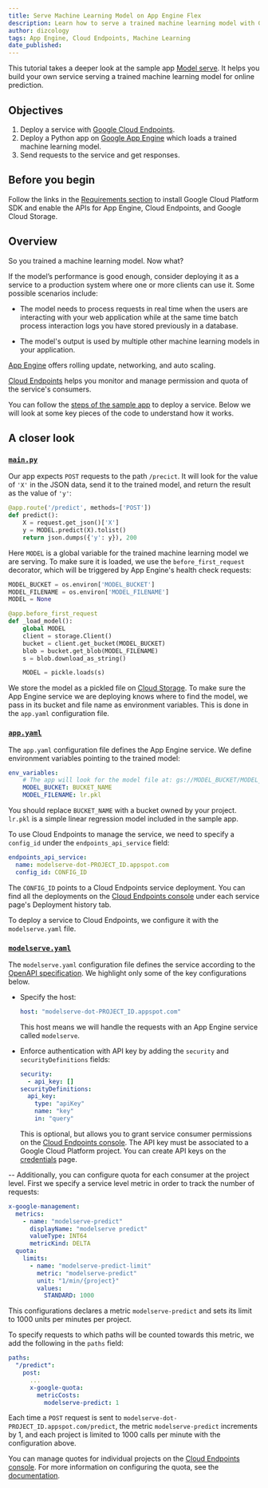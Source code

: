 ```yaml
---
title: Serve Machine Learning Model on App Engine Flex
description: Learn how to serve a trained machine learning model with Google App Engine flex environment.
author: dizcology
tags: App Engine, Cloud Endpoints, Machine Learning
date_published: 
---
```

This tutorial takes a deeper look at the sample app [Model serve][modelserve].  It helps you build your own service serving a trained machine learning model for online prediction.

## Objectives

1. Deploy a service with [Google Cloud Endpoints][endpoints].
1. Deploy a Python app on [Google App Engine][appengine] which loads a trained machine learning model.
1. Send requests to the service and get responses.

## Before you begin

Follow the links in the [Requirements section][requirements] to install Google Cloud Platform SDK and enable the APIs for App Engine, Cloud Endpoints, and Google Cloud Storage.

## Overview

So you trained a machine learning model.  Now what?

If the model’s performance is good enough, consider deploying it as a service to a production system where one or more clients can use it.  Some possible scenarios include:

- The model needs to process requests in real time when the users are interacting with your web application while at the same time batch process interaction logs you have stored previously in a database.

- The model's output is used by multiple other machine learning models in your application.

[App Engine][appengine] offers rolling update, networking, and auto scaling.

[Cloud Endpoints][endpoints] helps you monitor and manage permission and quota of the service's consumers.

You can follow the [steps of the sample app][steps] to deploy a service.  Below we will look at some key pieces of the code to understand how it works.

## A closer look

### [`main.py`][main.py]

Our app expects `POST` requests to the path `/precict`.  It will look for the value of `'X'` in the JSON data, send it to the trained model, and return the result as the value of `'y'`:

```python
@app.route('/predict', methods=['POST'])
def predict():
    X = request.get_json()['X']
    y = MODEL.predict(X).tolist()
    return json.dumps({'y': y}), 200
```

Here `MODEL` is a global variable for the trained machine learning model we are serving.  To make sure it is loaded, we use the `before_first_request` decorator, which will be triggered by App Engine's health check requests:

```python
MODEL_BUCKET = os.environ['MODEL_BUCKET']
MODEL_FILENAME = os.environ['MODEL_FILENAME']
MODEL = None

@app.before_first_request
def _load_model():
    global MODEL
    client = storage.Client()
    bucket = client.get_bucket(MODEL_BUCKET)
    blob = bucket.get_blob(MODEL_FILENAME)
    s = blob.download_as_string()

    MODEL = pickle.loads(s)
```

We store the model as a pickled file on [Cloud Storage][storage].  To make sure the App Engine service we are deploying knows where to find the model, we pass in its bucket and file name as environment variables.  This is done in the `app.yaml` configuration file.


### [`app.yaml`][app.yaml]

The `app.yaml` configuration file defines the App Engine service.  We define environment variables pointing to the trained model:

```yaml
env_variables:
    # The app will look for the model file at: gs://MODEL_BUCKET/MODEL_FILENAME
    MODEL_BUCKET: BUCKET_NAME
    MODEL_FILENAME: lr.pkl
```

You should replace `BUCKET_NAME` with a bucket owned by your project.  `lr.pkl` is a simple linear regression model included in the sample app.

To use Cloud Endpoints to manage the service, we need to specify a `config_id` under the `endpoints_api_service` field:

```yaml
endpoints_api_service:
  name: modelserve-dot-PROJECT_ID.appspot.com
  config_id: CONFIG_ID
```

The `CONFIG_ID` points to a Cloud Endpoints service deployment.  You can find all the deployments on the [Cloud Endpoints console][endpoints] under each service page's Deployment history tab.

To deploy a service to Cloud Endpoints, we configure it with the `modelserve.yaml` file.

### [`modelserve.yaml`][modelserve.yaml]

The `modelserve.yaml` configuration file defines the service according to the [OpenAPI specification][openapi].  We highlight only some of the key configurations below.

- Specify the host:

  ```yaml
  host: "modelserve-dot-PROJECT_ID.appspot.com"
  ```

  This host means we will handle the requests with an App Engine service called `modelserve`.

- Enforce authentication with API key by adding the `security` and `securityDefinitions` fields:

    ```yaml
    security:
      - api_key: []
    securityDefinitions:
      api_key:
        type: "apiKey"
        name: "key"
        in: "query"
    ```

    This is optional, but allows you to grant service consumer permissions on the [Cloud Endpoints console][endpoints].  The API key must be associated to a Google Cloud Platform project.  You can create API keys on the [credentials][credentials] page.

-- Additionally, you can configure quota for each consumer at the project level.  First we specify a service level metric in order to track the number of requests:

  ```yaml
  x-google-management:
    metrics:
      - name: "modelserve-predict"
        displayName: "modelserve predict"
        valueType: INT64
        metricKind: DELTA
    quota:
      limits:
        - name: "modelserve-predict-limit"
          metric: "modelserve-predict"
          unit: "1/min/{project}"
          values:
            STANDARD: 1000
  ```

  This configurations declares a metric `modelserve-predict` and sets its limit to 1000 units per minutes per project.

  To specify requests to which paths will be counted towards this metric, we add the following in the `paths` field:

  ```yaml
  paths:
    "/predict":
      post:
        ...
        x-google-quota:
          metricCosts:
            modelserve-predict: 1
  ```

  Each time a `POST` request is sent to `modelserve-dot-PROJECT_ID.appspot.com/predict`, the metric `modelserve-predict` increments by 1, and each project is limited to 1000 calls per minute with the configuration above.

  You can manage quotes for individual projects on the [Cloud Endpoints console][endpoints].  For more information on configuring the quota, see the [documentation][quota_docs].  


[modelserve]: https://github.com/GoogleCloudPlatform/ml-on-gcp/tree/master/sklearn/gae_serve
[requirements]: https://github.com/GoogleCloudPlatform/ml-on-gcp/tree/master/sklearn/gae_serve#requirements
[steps]: https://github.com/GoogleCloudPlatform/ml-on-gcp/tree/master/sklearn/gae_serve#steps
[modelserve.yaml]: https://github.com/GoogleCloudPlatform/ml-on-gcp/blob/master/sklearn/gae_serve/modelserve.yaml
[app.yaml]: https://github.com/GoogleCloudPlatform/ml-on-gcp/blob/master/sklearn/gae_serve/app.yaml
[main.py]: https://github.com/GoogleCloudPlatform/ml-on-gcp/blob/master/sklearn/gae_serve/main.py
[lr.pkl]: https://github.com/GoogleCloudPlatform/ml-on-gcp/blob/master/sklearn/gae_serve/lr.pkl

[appengine]: https://cloud.google.com/appengine/
[endpoints]: https://cloud.google.com/endpoints/
[storage]: https://cloud.google.com/storage/
[credentials]: https://cloud.google.com/apis/credentials
[quota_docs]: https://cloud.google.com/endpoints/docs/openapi/quotas-configure

[openapi]: https://github.com/OAI/OpenAPI-Specification/blob/master/versions/2.0.md

